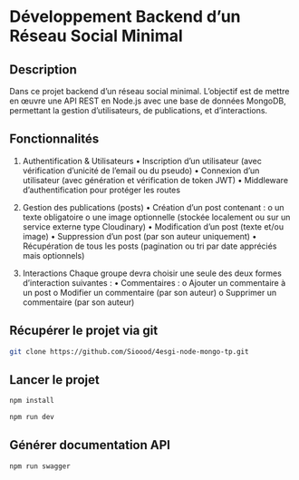 # Développement Backend d’un Réseau Social Minimal

## Description

Dans ce projet backend d’un réseau social minimal. L’objectif est de mettre en œuvre une API REST en Node.js avec
une base de données MongoDB, permettant la gestion d’utilisateurs, de publications, et d’interactions.

## Fonctionnalités

1. Authentification & Utilisateurs
• Inscription d’un utilisateur (avec vérification d’unicité de l’email ou du pseudo)
• Connexion d’un utilisateur (avec génération et vérification de token JWT)
• Middleware d’authentification pour protéger les routes

2. Gestion des publications (posts)
• Création d’un post contenant :
o un texte obligatoire
o une image optionnelle (stockée localement ou sur un service externe type
Cloudinary)
• Modification d’un post (texte et/ou image)
• Suppression d’un post (par son auteur uniquement)
• Récupération de tous les posts (pagination ou tri par date appréciés mais optionnels)

3. Interactions 
Chaque groupe devra choisir une seule des deux formes d’interaction suivantes :
• Commentaires :
o Ajouter un commentaire à un post
o Modifier un commentaire (par son auteur)
o Supprimer un commentaire (par son auteur)

## Récupérer le projet via git
```bash
git clone https://github.com/Sioood/4esgi-node-mongo-tp.git
```

## Lancer le projet
```bash
npm install
```

```bash
npm run dev
```

## Générer documentation API
```bash
npm run swagger
```